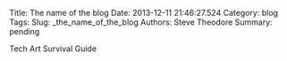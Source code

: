 Title: The name of the blog
Date: 2013-12-11 21:46:27.524
Category: blog
Tags: 
Slug: _the_name_of_the_blog
Authors: Steve Theodore
Summary: pending

Tech Art Survival Guide

